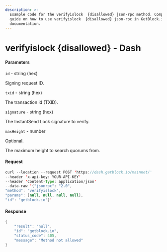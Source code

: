```yaml
---
description: >-
  Example code for the verifyislock  {disallowed} json-rpc method. Сomplete
  guide on how to use verifyislock  {disallowed} json-rpc in GetBlock.io Web3
  documentation.
---
```


# verifyislock {disallowed} - Dash

#### Parameters

`id` - string (hex)

Signing request ID.

`txid` - string (hex)

The transaction id (TXID).

`signature` - string (hex)

The InstantSend Lock signature to verify.

`maxHeight` - number

Optional.

The maximum height to search quorums from.

#### Request

```java
curl --location --request POST 'https://dash.getblock.io/mainnet/' 
--header 'x-api-key: YOUR-API-KEY' 
--header 'Content-Type: application/json' 
--data-raw '{"jsonrpc": "2.0",
"method": "verifyislock",
"params": [null, null, null, null],
"id": "getblock.io"}'
```

#### Response

```java
{
    "result": "null",
    "id": "getblock.io",
    "status_code": 405,
    "message": "Method not allowed"
}
```
